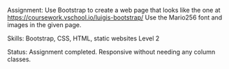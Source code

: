 Assignment: Use Bootstrap to create a web page that looks like
the one at https://coursework.vschool.io/luigis-bootstrap/
Use the Mario256 font and images in the given page.

Skills: Bootstrap, CSS, HTML, static websites Level 2

Status: Assignment completed. Responsive without needing any column classes.